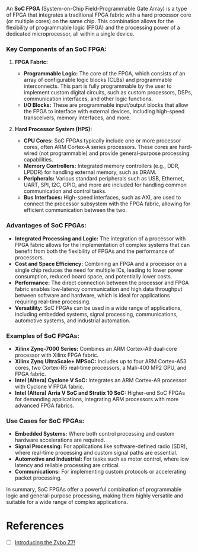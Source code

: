 An **SoC FPGA** (System-on-Chip Field-Programmable Gate Array) is a type of FPGA that integrates a traditional FPGA fabric with a hard processor core (or multiple cores) on the same chip. This combination allows for the flexibility of programmable logic (FPGA) and the processing power of a dedicated microprocessor, all within a single device.

### Key Components of an SoC FPGA:
1. **FPGA Fabric:**
   - **Programmable Logic:** The core of the FPGA, which consists of an array of configurable logic blocks (CLBs) and programmable interconnects. This part is fully programmable by the user to implement custom digital circuits, such as custom processors, DSPs, communication interfaces, and other logic functions.
   - **I/O Blocks:** These are programmable input/output blocks that allow the FPGA to interface with external devices, including high-speed transceivers, memory interfaces, and more.

2. **Hard Processor System (HPS):**
   - **CPU Cores:** SoC FPGAs typically include one or more processor cores, often ARM Cortex-A series processors. These cores are hard-wired (not programmable) and provide general-purpose processing capabilities.
   - **Memory Controllers:** Integrated memory controllers (e.g., DDR, LPDDR) for handling external memory, such as DRAM.
   - **Peripherals:** Various standard peripherals such as USB, Ethernet, UART, SPI, I2C, GPIO, and more are included for handling common communication and control tasks.
   - **Bus Interfaces:** High-speed interfaces, such as AXI, are used to connect the processor subsystem with the FPGA fabric, allowing for efficient communication between the two.

### Advantages of SoC FPGAs:
- **Integrated Processing and Logic:** The integration of a processor with FPGA fabric allows for the implementation of complex systems that can benefit from both the flexibility of FPGAs and the performance of processors.
- **Cost and Space Efficiency:** Combining an FPGA and a processor on a single chip reduces the need for multiple ICs, leading to lower power consumption, reduced board space, and potentially lower costs.
- **Performance:** The direct connection between the processor and FPGA fabric enables low-latency communication and high data throughput between software and hardware, which is ideal for applications requiring real-time processing.
- **Versatility:** SoC FPGAs can be used in a wide range of applications, including embedded systems, signal processing, communications, automotive systems, and industrial automation.

### Examples of SoC FPGAs:
- **Xilinx Zynq-7000 Series:** Combines an ARM Cortex-A9 dual-core processor with Xilinx FPGA fabric.
- **Xilinx Zynq UltraScale+ MPSoC:** Includes up to four ARM Cortex-A53 cores, two Cortex-R5 real-time processors, a Mali-400 MP2 GPU, and FPGA fabric.
- **Intel (Altera) Cyclone V SoC:** Integrates an ARM Cortex-A9 processor with Cyclone V FPGA fabric.
- **Intel (Altera) Arria V SoC and Stratix 10 SoC:** Higher-end SoC FPGAs for demanding applications, integrating ARM processors with more advanced FPGA fabrics.

### Use Cases for SoC FPGAs:
- **Embedded Systems:** Where both control processing and custom hardware accelerations are required.
- **Signal Processing:** For applications like software-defined radio (SDR), where real-time processing and custom signal paths are essential.
- **Automotive and Industrial:** For tasks such as motor control, where low latency and reliable processing are critical.
- **Communications:** For implementing custom protocols or accelerating packet processing.

In summary, SoC FPGAs offer a powerful combination of programmable logic and general-purpose processing, making them highly versatile and suitable for a wide range of complex applications.

# References

- [ ] [Introducing the Zybo Z7!](https://digilent.com/blog/introducing-the-zybo-z7/)
